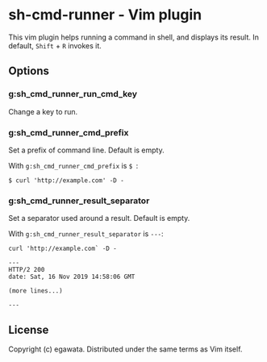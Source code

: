 # sh-cmd-runner - Vim plugin

This vim plugin helps running a command in shell, and displays its result.
In default, `Shift` + `R` invokes it.

## Options

### g:sh_cmd_runner_run_cmd_key

Change a key to run.

### g:sh_cmd_runner_cmd_prefix

Set a prefix of command line. Default is empty.

With `g:sh_cmd_runner_cmd_prefix` is `$ `:

```
$ curl 'http://example.com' -D -
```

### g:sh_cmd_runner_result_separator

Set a separator used around a result. Default is empty.

With `g:sh_cmd_runner_result_separator` is `---`:

```
curl 'http://example.com` -D -

---
HTTP/2 200
date: Sat, 16 Nov 2019 14:58:06 GMT

(more lines...)

---
```

## License

Copyright (c) egawata. Distributed under the same terms as Vim itself.
